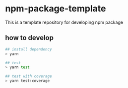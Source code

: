# npm-package-template

This is a template repository for developing npm package

## how to develop

```bash
## install dependency
> yarn

## test
> yarn test

## test with coverage
> yarn test:coverage
```
